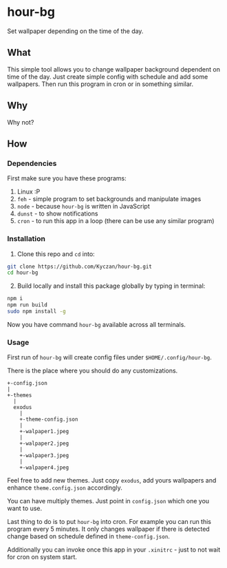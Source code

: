 # hour-bg

Set wallpaper depending on the time of the day.

## What

This simple tool allows you to change wallpaper background dependent on time of the day. Just create simple config with schedule and add some wallpapers. Then run this program in cron or in something similar.

## Why

Why not?

## How

### Dependencies

First make sure you have these programs:

1. Linux :P
2. `feh` - simple program to set backgrounds and manipulate images
3. `node` - because `hour-bg` is written in JavaScript
4. `dunst` - to show notifications
5. `cron` - to run this app in a loop (there can be use any similar program)

### Installation

1. Clone this repo and `cd` into:

```sh
git clone https://github.com/Kyczan/hour-bg.git
cd hour-bg
```
   
2. Build locally and install this package globally by typing in terminal:

```sh
npm i
npm run build
sudo npm install -g
```

Now you have command `hour-bg` available across all terminals.

### Usage

First run of `hour-bg` will create config files under `$HOME/.config/hour-bg`.

There is the place where you should do any customizations.

```
+-config.json
|
+-themes
  |
  exodus
    |
    +-theme-config.json
    |
    +-walpaper1.jpeg
    |
    +-walpaper2.jpeg
    |
    +-walpaper3.jpeg
    |
    +-walpaper4.jpeg
```

Feel free to add new themes. Just copy `exodus`, add yours wallpapers and enhance `theme.config.json` accordingly.

You can have multiply themes. Just point in `config.json` which one you want to use.

Last thing to do is to put `hour-bg` into cron. For example you can run this program every 5 minutes. It only changes wallpaper if there is detected change based on schedule defined in `theme-config.json`.

Additionally you can invoke once this app in your `.xinitrc` - just to not wait for cron on system start.

